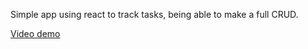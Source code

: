 Simple app using react to track tasks, being able to make a full CRUD.


[Video demo](https://youtu.be/KSrkzS_56Ws "YouTube")
